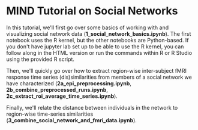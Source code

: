 # MIND Tutorial on Social Networks

In this tutorial, we'll first go over some basics of working with and visualizing social network data (**1_social_network_basics.ipynb**). The first notebook uses the R kernel, but the other notebooks are Python-based. If you don't have jupyter lab set up to be able to use the R kernel, you can follow along in the HTML version or run the commands within R or R Studio using the provided R script. 

Then, we'll quickly go over how to extract region-wise inter-subject fMRI response time series (dis)similarities from members of a social network we have characterized (**2a_epi_preprocessing.ipynb**, **2b_combine_preprocessed_runs.ipynb**, **2c_extract_roi_average_time_series.ipynb**).

Finally, we'll relate the distance between individuals in the network to region-wise time-series similarities (**3_combine_social_network_and_fmri_data.ipynb**).

